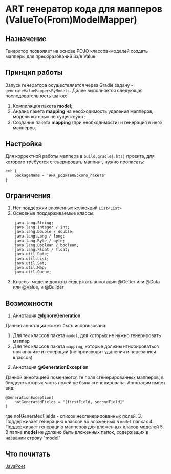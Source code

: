 # ART генератор кода для мапперов (ValueTo(From)ModelMapper)

## Назначение
Генератор позволяет на основе POJO классов-моделей создать мапперы для преобразований из/в Value

## Принцип работы
Запуск генератора осуществляется через Gradle задачу - `generateValueMappersByModels`.
Далее выполняется следующая последовательность шагов:
1. Компиляция пакета **model**;
2. Анализ пакета **mapping** на необходимость удаления мапперов, модели которых не существуют;
2. Создание пакета **mapping** (при необходимости) и генерация в него мапперов.
 
## Настройка
Для корректной работы маппера в `build.gradle(.kts)` проекта, для которого требуется сгенерировать маппинг, нужно прописать:
```
ext {
    packageName = 'имя_родительского_пакета'
}
```

## Ограничения
1. Нет поддержки вложенных коллекций `List<List>`
2. Основные поддерживаемые классы:
```
    java.lang.String;
    java.lang.Integer / int;
    java.lang.Double / double;
    java.lang.Long / long;
    java.lang.Byte / byte;
    java.lang.Boolean / boolean;
    java.lang.Float / float;
    java.util.Date;
    java.util.List;
    java.util.Set;
    java.util.Map;
    java.util.Queue;
```
3. Классы-модели должны содержать аннотации @Getter или @Data или @Value, и @Builder

## Возможности
1. Аннотация **@IgnoreGeneration**

Данная аннотация может быть использована:
1) Для тех классов пакета `model`, для которых не нужно генерировать маппер
2) Для тех классов пакета `mapping`, которые должны игнорироваться при анализе и генерации (не происходит удаления и перезаписи классов)
2. Аннотация **@GenerationException**

Данной аннотацией помечаются те поля сгенерированных мапперов, в билдере которых часть полей не была сгенерирована.
Аннотация имеет вид:
```
@GenerationException(
	notGeneratedFields = "[firstField, secondField]"
)
```
где notGeneratedFields - список несгенерированных полей.
3. Поддерживает генерацию классов во вложенных в `model` папках
4. Поддерживает генерацию мапперов для вложенных класов моделей
5. В папке **model** не должно быть вложенных папок, содержащих в названии строку "model"

## Что почитать
[JavaPoet](https://www.baeldung.com/java-poet)